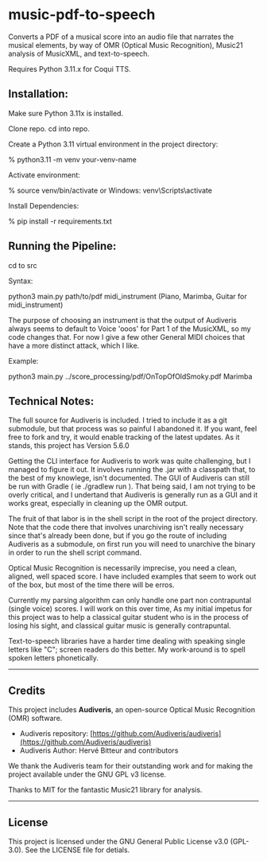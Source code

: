 # music-pdf-to-speech

Converts a PDF of a musical score into an audio file that narrates the musical elements, by 
way of OMR (Optical Music Recognition), Music21 analysis of MusicXML, and text-to-speech.

Requires Python 3.11.x for Coqui TTS. 

## Installation:

Make sure Python 3.11x is installed. 

Clone repo. cd into repo. 

Create a Python 3.11 virtual environment in the project directory:   

% python3.11 -m venv your-venv-name

Activate environment:   

% source venv/bin/activate  or Windows:  venv\Scripts\activate

Install Dependencies:    

% pip install -r requirements.txt

## Running the Pipeline:

cd to src 

Syntax:

python3 main.py path/to/pdf midi_instrument   (Piano, Marimba, Guitar for midi_instrument)

The purpose of choosing an instrument is that the output of Audiveris always seems to 
default to Voice 'ooos' for Part 1 of the MusicXML, so my code changes that. For now I give a few 
other General MIDI choices that have a more distinct attack, which I like. 

Example:

python3 main.py ../score_processing/pdf/OnTopOfOldSmoky.pdf Marimba

## Technical Notes:

The full source for Audiveris is included. I tried to include it as a git submodule,
but that process was so painful I abandoned it. If you want, feel free to fork and try,
it would enable tracking of the latest updates. As it stands, this project has Version 5.6.0

Getting the CLI interface for Audiveris to work was quite challenging, but I managed to figure
it out. It involves running the .jar with a classpath that, to the best of my knowlege,
isn't documented. The GUI of Audiveris can still be run with Gradle ( ie  ./gradlew run ).
That being said, I am not trying to be overly critical, and I undertand that Audiveris 
is generally run as a GUI and it works great, especially in cleaning up the OMR output.

The fruit of that labor is in the shell script in the root of the project directory.
Note that the code there that involves unarchiving isn't really necessary since that's already
been done, but if you go the route of including Audiveris as a submodule, on first run you will
need to unarchive the binary in order to run the shell script command.

Optical Music Recognition is necessarily imprecise, you need a clean, aligned, well spaced score. 
I have included examples that seem to work out of the box, but most of the time there will be erros. 

Currently my parsing algorithm can only handle one part non contrapuntal (single voice) scores. 
I will work on this over time, As my initial impetus for this project was to help a classical guitar
student who is in the process of losing his sight, and classical guitar music is generally contrapuntal. 

Text-to-speech libraries have a harder time dealing with speaking single letters like "C";
screen readers do this better. My work-around is to spell spoken letters phonetically.
 
---

## Credits

This project includes **Audiveris**, an open-source Optical Music Recognition (OMR) software.

- Audiveris repository: [https://github.com/Audiveris/audiveris](https://github.com/Audiveris/audiveris)
- Audiveris Author: Hervé Bitteur and contributors

We thank the Audiveris team for their outstanding work and for making the project available 
under the GNU GPL v3 license.

Thanks to MIT for the fantastic Music21 library for analysis.

---

## License

This project is licensed under the GNU General Public License v3.0 (GPL-3.0). See the
LICENSE file for detials. 
